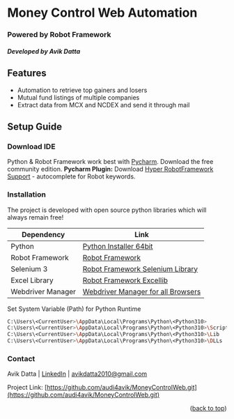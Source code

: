 # **Money Control Web Automation**

### Powered by Robot Framework
##### Developed by Avik Datta

## Features

- Automation to retrieve top gainers and losers
- Mutual fund listings of multiple companies
- Extract data from MCX and NCDEX and send it through mail

## Setup Guide


### Download IDE

Python & Robot Framework work best with [Pycharm](https://download.jetbrains.com/python/pycharm-community-2021.3.1.exe?_gl=1*1qd96xk*_ga*MTMwMDk3MjE5OS4xNjUzOTc3Njk1*_ga_9J976DJZ68*MTY1Mzk3NzY5NS4xLjEuMTY1Mzk3ODM4OC41Ng..&_ga=2.105859915.934492126.1653977695-1300972199.1653977695External%20Libraries). Download the free community edition.
**Pycharm Plugin:** Download [Hyper RobotFramework Support](https://plugins.jetbrains.com/plugin/16382-hyper-robotframework-support) - autocomplete for Robot keywords.

### Installation

The project is developed with open source python libraries which will always remain free!

| Dependency        | Link                                                                                          |
|-------------------|-----------------------------------------------------------------------------------------------|
| Python            | [Python Installer 64bit](https://www.python.org/ftp/python/3.10.0/python-3.10.0-amd64.exe)    |
| Robot Framework   | [Robot Framework ](https://pypi.org/project/robotframework/)                                  |
| Selenium 3        | [Robot Framework Selenium Library ](https://pypi.org/project/robotframework-seleniumlibrary/) |
| Excel Library     | [Robot Framework Excellib ](https://pypi.org/project/robotframework-excellib/)                |
| Webdriver Manager | [Webdriver Manager for all Browsers ](https://pypi.org/project/webdriver-manager/)            |


Set System Variable (Path) for Python Runtime

```sh
C:\Users\<CurrentUser>\AppData\Local\Programs\Python\<Python310>
C:\Users\<CurrentUser>\AppData\Local\Programs\Python\<Python310>\Scripts
C:\Users\<CurrentUser>\AppData\Local\Programs\Python\<Python310>\Lib
C:\Users\<CurrentUser>\AppData\Local\Programs\Python\<Python310>\DLLs
```

### Contact

Avik Datta | [LinkedIn](https://www.linkedin.com/in/avikdatta/) | avikdatta2010@gmail.com

Project Link: [https://github.com/audi4avik/MoneyControlWeb.git](https://github.com/audi4avik/MoneyControlWeb.git)


<p align="right">(<a href="#top">back to top</a>)</p>
